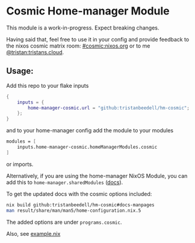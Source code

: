 # Cosmic Home-manager Module

This module is a work-in-progress. Expect breaking changes.

Having said that, feel free to use it in your config and provide feedback to
the nixos cosmic matrix room: [#cosmic:nixos.org](https://matrix.to/#/#cosmic:nixos.org)
or to me [@tristan:tristans.cloud](matrix://u/tristan:tristans.cloud).

## Usage:

Add this repo to your flake inputs

```flake.nix
{
    inputs = {
        home-manager-cosmic.url = "github:tristanbeedell/hm-cosmic";
    };
}
```

and to your home-manager config add the module to your modules

```nix
modules = [
    inputs.home-manager-cosmic.homeManagerModules.cosmic
]
```

or imports.

Alternatively, if you are using the home-manager NixOS Module,
you can add this to `home-manager.sharedModules` ([docs](https://nix-community.github.io/home-manager/nixos-options.xhtml#nixos-opt-home-manager.sharedModules)).

To get the updated docs with the cosmic options included:

```sh
nix build github:tristanbeedell/hm-cosmic#docs-manpages
man result/share/man/man5/home-configuration.nix.5
```

The added options are under `programs.cosmic`.

Also, see [example.nix](./example.nix)

